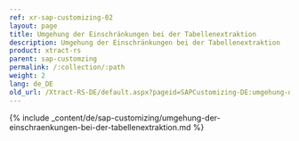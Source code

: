 ```yaml
---
ref: xr-sap-customizing-02
layout: page
title: Umgehung der Einschränkungen bei der Tabellenextraktion
description: Umgehung der Einschränkungen bei der Tabellenextraktion
product: xtract-rs
parent: sap-customzing
permalink: /:collection/:path
weight: 2
lang: de_DE
old_url: /Xtract-RS-DE/default.aspx?pageid=SAPCustomizing-DE:umgehung-der-einschraenkungen-bei-der-tabellenextraktion	
---
```


{% include _content/de/sap-customizing/umgehung-der-einschraenkungen-bei-der-tabellenextraktion.md  %}